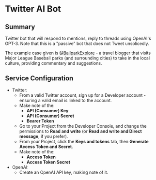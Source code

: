 # Twitter AI Bot
## Summary
Twitter bot that will respond to mentions, reply to threads using OpenAI's GPT-3.  Note that this is a "passive" bot that does not Tweet unsolicedly.

The example case given is [@BallparkExplore](https://twitter.com/BallparkExplore/with_replies) - a travel blogger that visits Major League Baseball parks (and surrounding cities) to take in the local culture, providing commentary and suggestions.
## Service Configuration
- Twitter:
  - From a valid Twitter account, sign up for a Developer account - ensuring a valid email is linked to the account.
  - Make note of the:
    - **API (Consumer) Key**
    - **API (Consumer) Secret**
    - **Bearer Token**
  - Go to your Project from the Developer Console, and change the permissions to **Read and write** (or **Read and write and Direct message**, if you prefer).
  - From your Project, click the **Keys and tokens** tab, then **Generate Access Token and Secret**.
  - Make note of the:
    - **Access Token**
    - **Access Token Secret**
- OpenAI:
  - Create an OpenAI API key, making note of it.
